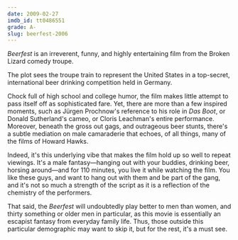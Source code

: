 ```yaml
---
date: 2009-02-27
imdb_id: tt0486551
grade: A-
slug: beerfest-2006
---
```


_Beerfest_ is an irreverent, funny, and highly entertaining film from the Broken Lizard comedy troupe.

The plot sees the troupe train to represent the United States in a top-secret, international beer drinking competition held in Germany.

Chock full of high school and college humor, the film makes little attempt to pass itself off as sophisticated fare. Yet, there are more than a few inspired moments, such as Jürgen Prochnow's reference to his role in <span data-imdb-id="tt0082096">_Das Boot_</span>, or Donald Sutherland's cameo, or Cloris Leachman's entire performance. Moreover, beneath the gross out gags, and outrageous beer stunts, there's a subtle mediation on male camaraderie that echoes, of all things, many of the films of Howard Hawks.

Indeed, it's this underlying vibe that makes the film hold up so well to repeat viewings. It's a male fantasy—hanging out with your buddies, drinking beer, horsing around—and for 110 minutes, you live it while watching the film. You like these guys, and want to hang out with them and be part of the gang, and it's not so much a strength of the script as it is a reflection of the chemistry of the performers.

That said, the _Beerfest_ will undoubtedly play better to men than women, and thirty something or older men in particular, as this movie is essentially an escapist fantasy from everyday family life. Thus, those outside this particular demographic may want to skip it, but for the rest, it's a must see.
